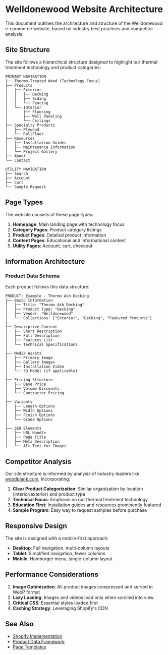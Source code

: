 # Welldonewood Website Architecture

This document outlines the architecture and structure of the Welldonewood e-commerce website, based on industry best practices and competitor analysis.

## Site Structure

The site follows a hierarchical structure designed to highlight our thermal treatment technology and product categories:

```
PRIMARY NAVIGATION
├── Thermo-Treated Wood (Technology Focus)
├── Products
│   ├── Exterior
│   │   ├── Decking
│   │   ├── Siding
│   │   └── Fencing
│   └── Interior
│       ├── Flooring
│       ├── Wall Paneling
│       └── Ceilings
├── Specialty Products
│   ├── Plywood
│   └── RollFloor
├── Resources
│   ├── Installation Guides
│   ├── Maintenance Information
│   └── Project Gallery
├── About
└── Contact

UTILITY NAVIGATION
├── Search
├── Account
├── Cart
└── Sample Request
```

## Page Types

The website consists of these page types:

1. **Homepage**: Main landing page with technology focus
2. **Category Pages**: Product category listings
3. **Product Pages**: Detailed product information
4. **Content Pages**: Educational and informational content
5. **Utility Pages**: Account, cart, checkout

## Information Architecture

### Product Data Schema

Each product follows this data structure:

```
PRODUCT: Example - Thermo Ash Decking
├── Basic Information
│   ├── Title: "Thermo Ash Decking"
│   ├── Product Type: "Decking"
│   ├── Vendor: "Welldonewood"
│   └── Collections: ["Exterior", "Decking", "Featured Products"]
│
├── Descriptive Content
│   ├── Short Description
│   ├── Full Description
│   ├── Features List
│   └── Technical Specifications
│
├── Media Assets
│   ├── Primary Image
│   ├── Gallery Images
│   ├── Installation Video
│   └── 3D Model (if applicable)
│
├── Pricing Structure
│   ├── Base Price
│   ├── Volume Discounts
│   └── Contractor Pricing
│
├── Variants
│   ├── Length Options
│   ├── Width Options
│   ├── Finish Options
│   └── Grade Options
│
├── SEO Elements
│   ├── URL Handle
│   ├── Page Title
│   ├── Meta Description
│   └── Alt Text for Images
```

## Competitor Analysis

Our site structure is informed by analysis of industry leaders like [woodplank.com](https://woodplank.com), incorporating:

1. **Clear Product Categorization**: Similar organization by location (interior/exterior) and product type
2. **Technical Focus**: Emphasis on our thermal treatment technology
3. **Education First**: Installation guides and resources prominently featured
4. **Sample Program**: Easy way to request samples before purchase

## Responsive Design

The site is designed with a mobile-first approach:

- **Desktop**: Full navigation, multi-column layouts
- **Tablet**: Simplified navigation, fewer columns
- **Mobile**: Hamburger menu, single-column layout

## Performance Considerations

1. **Image Optimization**: All product images compressed and served in WebP format
2. **Lazy Loading**: Images and videos load only when scrolled into view
3. **Critical CSS**: Essential styles loaded first
4. **Caching Strategy**: Leveraging Shopify's CDN

## See Also

- [Shopify Implementation](../shopify/README.md)
- [Product Data Framework](../shopify/product-data.md)
- [Page Templates](../shopify/page-templates.md) 
